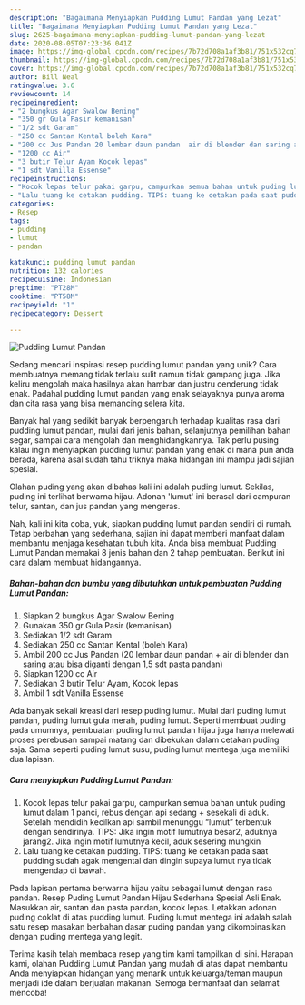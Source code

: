 ```yaml
---
description: "Bagaimana Menyiapkan Pudding Lumut Pandan yang Lezat"
title: "Bagaimana Menyiapkan Pudding Lumut Pandan yang Lezat"
slug: 2625-bagaimana-menyiapkan-pudding-lumut-pandan-yang-lezat
date: 2020-08-05T07:23:36.041Z
image: https://img-global.cpcdn.com/recipes/7b72d708a1af3b81/751x532cq70/pudding-lumut-pandan-foto-resep-utama.jpg
thumbnail: https://img-global.cpcdn.com/recipes/7b72d708a1af3b81/751x532cq70/pudding-lumut-pandan-foto-resep-utama.jpg
cover: https://img-global.cpcdn.com/recipes/7b72d708a1af3b81/751x532cq70/pudding-lumut-pandan-foto-resep-utama.jpg
author: Bill Neal
ratingvalue: 3.6
reviewcount: 14
recipeingredient:
- "2 bungkus Agar Swalow Bening"
- "350 gr Gula Pasir kemanisan"
- "1/2 sdt Garam"
- "250 cc Santan Kental boleh Kara"
- "200 cc Jus Pandan 20 lembar daun pandan  air di blender dan saring atau bisa diganti dengan 15 sdt pasta pandan"
- "1200 cc Air"
- "3 butir Telur Ayam Kocok lepas"
- "1 sdt Vanilla Essense"
recipeinstructions:
- "Kocok lepas telur pakai garpu, campurkan semua bahan untuk puding lumut dalam 1 panci, rebus dengan api sedang + sesekali di aduk. Setelah mendidih kecilkan api sambil menunggu “lumut” terbentuk dengan sendirinya. TIPS: Jika ingin motif lumutnya besar2, aduknya jarang2. Jika ingin motif lumutnya kecil, aduk sesering mungkin"
- "Lalu tuang ke cetakan pudding. TIPS: tuang ke cetakan pada saat pudding sudah agak mengental dan dingin supaya lumut nya tidak mengendap di bawah."
categories:
- Resep
tags:
- pudding
- lumut
- pandan

katakunci: pudding lumut pandan 
nutrition: 132 calories
recipecuisine: Indonesian
preptime: "PT28M"
cooktime: "PT58M"
recipeyield: "1"
recipecategory: Dessert

---
```



![Pudding Lumut Pandan](https://img-global.cpcdn.com/recipes/7b72d708a1af3b81/751x532cq70/pudding-lumut-pandan-foto-resep-utama.jpg)

Sedang mencari inspirasi resep pudding lumut pandan yang unik? Cara membuatnya memang tidak terlalu sulit namun tidak gampang juga. Jika keliru mengolah maka hasilnya akan hambar dan justru cenderung tidak enak. Padahal pudding lumut pandan yang enak selayaknya punya aroma dan cita rasa yang bisa memancing selera kita.

Banyak hal yang sedikit banyak berpengaruh terhadap kualitas rasa dari pudding lumut pandan, mulai dari jenis bahan, selanjutnya pemilihan bahan segar, sampai cara mengolah dan menghidangkannya. Tak perlu pusing kalau ingin menyiapkan pudding lumut pandan yang enak di mana pun anda berada, karena asal sudah tahu triknya maka hidangan ini mampu jadi sajian spesial.

Olahan puding yang akan dibahas kali ini adalah puding lumut. Sekilas, puding ini terlihat berwarna hijau. Adonan &#39;lumut&#39; ini berasal dari campuran telur, santan, dan jus pandan yang mengeras.


Nah, kali ini kita coba, yuk, siapkan pudding lumut pandan sendiri di rumah. Tetap berbahan yang sederhana, sajian ini dapat memberi manfaat dalam membantu menjaga kesehatan tubuh kita. Anda bisa membuat Pudding Lumut Pandan memakai 8 jenis bahan dan 2 tahap pembuatan. Berikut ini cara dalam membuat hidangannya.

<!--inarticleads1-->

##### Bahan-bahan dan bumbu yang dibutuhkan untuk pembuatan Pudding Lumut Pandan:

1. Siapkan 2 bungkus Agar Swalow Bening
1. Gunakan 350 gr Gula Pasir (kemanisan)
1. Sediakan 1/2 sdt Garam
1. Sediakan 250 cc Santan Kental (boleh Kara)
1. Ambil 200 cc Jus Pandan (20 lembar daun pandan + air di blender dan saring atau bisa diganti dengan 1,5 sdt pasta pandan)
1. Siapkan 1200 cc Air
1. Sediakan 3 butir Telur Ayam, Kocok lepas
1. Ambil 1 sdt Vanilla Essense


Ada banyak sekali kreasi dari resep puding lumut. Mulai dari puding lumut pandan, puding lumut gula merah, puding lumut. Seperti membuat puding pada umumnya, pembuatan puding lumut pandan hijau juga hanya melewati proses perebusan sampai matang dan dibekukan dalam cetakan puding saja. Sama seperti puding lumut susu, puding lumut mentega juga memiliki dua lapisan. 

<!--inarticleads2-->

##### Cara menyiapkan Pudding Lumut Pandan:

1. Kocok lepas telur pakai garpu, campurkan semua bahan untuk puding lumut dalam 1 panci, rebus dengan api sedang + sesekali di aduk. Setelah mendidih kecilkan api sambil menunggu “lumut” terbentuk dengan sendirinya. TIPS: Jika ingin motif lumutnya besar2, aduknya jarang2. Jika ingin motif lumutnya kecil, aduk sesering mungkin
1. Lalu tuang ke cetakan pudding. TIPS: tuang ke cetakan pada saat pudding sudah agak mengental dan dingin supaya lumut nya tidak mengendap di bawah.


Pada lapisan pertama berwarna hijau yaitu sebagai lumut dengan rasa pandan. Resep Puding Lumut Pandan Hijau Sederhana Spesial Asli Enak. Masukkan air, santan dan pasta pandan, kocok lepas. Letakkan adonan puding coklat di atas pudding lumut. Puding lumut mentega ini adalah salah satu resep masakan berbahan dasar puding pandan yang dikombinasikan dengan puding mentega yang legit. 

Terima kasih telah membaca resep yang tim kami tampilkan di sini. Harapan kami, olahan Pudding Lumut Pandan yang mudah di atas dapat membantu Anda menyiapkan hidangan yang menarik untuk keluarga/teman maupun menjadi ide dalam berjualan makanan. Semoga bermanfaat dan selamat mencoba!
